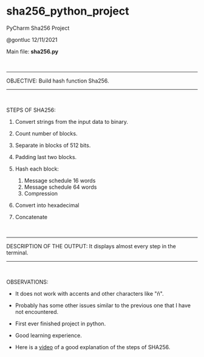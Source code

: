 # sha256_python_project

PyCharm Sha256 Project

@gontluc 12/11/2021

Main file: **sha256.py**

<br/>

---

OBJECTIVE: Build hash function Sha256.

---

<br/>

STEPS OF SHA256:

1. Convert strings from the input data to binary.

2. Count number of blocks.

3. Separate in blocks of 512 bits.

4. Padding last two blocks.

5. Hash each block:
    1. Message schedule 16 words
    2. Message schedule 64 words
    3. Compression

6. Convert into hexadecimal

7. Concatenate

<br/>

---

DESCRIPTION OF THE OUTPUT: It displays almost every step in the terminal.

---

<br/>

OBSERVATIONS:

* It does not work with accents and other characters like "ñ".

* Probably has some other issues similar to the previous one that I have not encountered.

* First ever finished project in python.

* Good learning experience.

* Here is a [video](https://www.youtube.com/watch?v=f9EbD6iY9zI&ab_channel=learnmeabitcoin) of a good explanation of the steps of SHA256.
